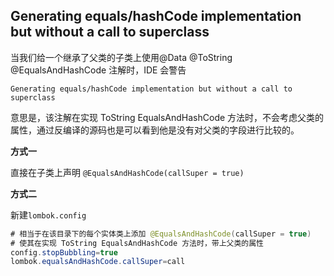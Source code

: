 ## Generating equals/hashCode implementation but without a call to superclass

当我们给一个继承了父类的子类上使用@Data @ToString @EqualsAndHashCode 注解时，IDE 会警告

    Generating equals/hashCode implementation but without a call to superclass

意思是，该注解在实现 ToString EqualsAndHashCode 方法时，不会考虑父类的属性，通过反编译的源码也是可以看到他是没有对父类的字段进行比较的。

**方式一**

直接在子类上声明 `@EqualsAndHashCode(callSuper = true)`

**方式二**

新建`lombok.config`


```java
# 相当于在该目录下的每个实体类上添加 @EqualsAndHashCode(callSuper = true)
# 使其在实现 ToString EqualsAndHashCode 方法时，带上父类的属性
config.stopBubbling=true
lombok.equalsAndHashCode.callSuper=call
```